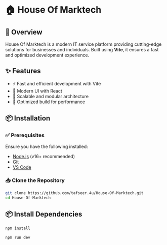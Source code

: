 # 🏠 House Of Marktech


## 🚀 Overview
House Of Marktech is a modern IT service platform providing cutting-edge solutions for businesses and individuals. Built using **Vite**, it ensures a fast and optimized development experience.

## ✨ Features
- ⚡ Fast and efficient development with Vite
- 🎨 Modern UI with React
- 🔧 Scalable and modular architecture
- 🚀 Optimized build for performance

## 📦 Installation

### ✅ Prerequisites
Ensure you have the following installed:
- [Node.js](https://nodejs.org/) (v16+ recommended)
- [Git](https://git-scm.com/)
- [VS Code](https://code.visualstudio.com/)

### 📥 Clone the Repository
```sh
git clone https://github.com/tafseer.4u/House-Of-Marktech.git
cd House-Of-Marktech
````

## 📦 Install Dependencies
```sh
npm install
````
````
npm run dev
````
